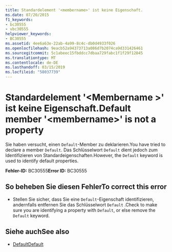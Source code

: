 ```yaml
---
title: Standardelement '<membername>' ist keine Eigenschaft.
ms.date: 07/20/2015
f1_keywords:
- bc30555
- vbc30555
helpviewer_keywords:
- BC30555
ms.assetid: 4ee6a63e-22ab-4a99-8c4c-db0d4933f026
ms.openlocfilehash: 9eacb52a94373713a086d7b2074ca9d331426461
ms.sourcegitcommit: 5c1abeec15fbddcc7dbaa729fabc1f1f29f12045
ms.translationtype: MT
ms.contentlocale: de-DE
ms.lasthandoff: 03/15/2019
ms.locfileid: "58037739"
---
```

# <a name="default-member-membername-is-not-a-property"></a><span data-ttu-id="e053f-102">Standardelement '\<Membername >' ist keine Eigenschaft.</span><span class="sxs-lookup"><span data-stu-id="e053f-102">Default member '\<membername>' is not a property</span></span>
<span data-ttu-id="e053f-103">Sie haben versucht, einen `Default`-Member zu deklarieren.</span><span class="sxs-lookup"><span data-stu-id="e053f-103">You have tried to declare a member `Default`.</span></span> <span data-ttu-id="e053f-104">Das Schlüsselwort `Default` dient jedoch zum Identifizieren von Standardeigenschaften.</span><span class="sxs-lookup"><span data-stu-id="e053f-104">However, the `Default` keyword is used to identify default properties.</span></span>  
  
 <span data-ttu-id="e053f-105">**Fehler-ID:** BC30555</span><span class="sxs-lookup"><span data-stu-id="e053f-105">**Error ID:** BC30555</span></span>  
  
## <a name="to-correct-this-error"></a><span data-ttu-id="e053f-106">So beheben Sie diesen Fehler</span><span class="sxs-lookup"><span data-stu-id="e053f-106">To correct this error</span></span>  
  
-   <span data-ttu-id="e053f-107">Stellen Sie sicher, dass Sie eine `Default`-Eigenschaft identifizieren, andernfalls entfernen Sie das Schlüsselwort `Default` .</span><span class="sxs-lookup"><span data-stu-id="e053f-107">Check to make sure you are identifying a property with `Default`, or else remove the `Default` keyword.</span></span>  
  
## <a name="see-also"></a><span data-ttu-id="e053f-108">Siehe auch</span><span class="sxs-lookup"><span data-stu-id="e053f-108">See also</span></span>

- [<span data-ttu-id="e053f-109">Default</span><span class="sxs-lookup"><span data-stu-id="e053f-109">Default</span></span>](../../visual-basic/language-reference/modifiers/default.md)
